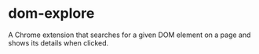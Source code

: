 # dom-explore
A Chrome extension that searches for a given DOM element on a page and shows its details when clicked.
